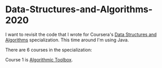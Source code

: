 # Data-Structures-and-Algorithms-2020


I want to revisit the code that I wrote for Coursera's [Data Structures and Algorithms](https://www.coursera.org/specializations/data-structures-algorithms) specialization. This time around I'm using Java.

There are 6 courses in the specialization:

Course 1 is [Algorithmic Toolbox](https://www.coursera.org/learn/algorithmic-toolbox?specialization=data-structures-algorithms).